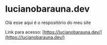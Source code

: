 # lucianobarauna.dev
Olá esse aqui é o respositório do meu site

Link para acesso: [https://lucianobarauna.dev/](https://lucianobarauna.dev/)
